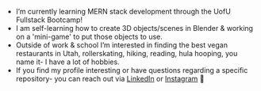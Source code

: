 - I’m currently learning MERN stack development through the UofU Fullstack Bootcamp!
- I am self-learning how to create 3D objects/scenes in Blender & working on a 'mini-game' to put those objects to use.
- Outside of work & school I’m interested in finding the best vegan restaurants in Utah, rollerskating, hiking, reading, hula hooping, you name it- I have a lot of hobbies.
- If you find my profile interesting or have questions regarding a specific repository- you can reach out via [LinkedIn](https://www.linkedin.com/in/p-j-rasmussen-57123b1ab) or [Instagram](https://www.linkedin.com/in/p-j-rasmussen-57123b1ab) 💞️ 

<!---
whats-a-pj/whats-a-pj is a ✨ special ✨ repository because its `README.md` (this file) appears on your GitHub profile.
You can click the Preview link to take a look at your changes.
--->
